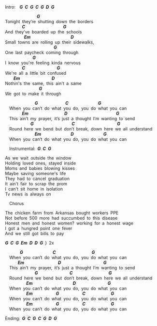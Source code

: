 <!--2022-03-20 00:51:09-->
Intro:  ***G C G C G D G***  
  
               ***G***  
Tonight they’re shutting down the borders  
        ***C                  G***  
And they’ve boarded up the schools  
         ***Em                   D***  
Small towns are rolling up their sidewalks,  
                       ***G***  
One last paycheck coming through  
             ***G***  
I know you're feeling kinda nervous  
        ***C               G***  
We're all a little bit confused  
    ***Em               D***  
Nothin's the same, this ain't a same  
                ***G***  
We got to make it through  
  
              ***G             C              G***  
  When you can’t do what you do, you do what you can  
        ***Em                 D                       G***  
  This ain’t my prayer, it’s just a thought I’m wanting to send  
            ***G                  C                    G***  
  Round here we bend but don’t break, down here we all understand  
              ***Em              D              G***  
  When you can’t do what you do, you do what you can  
  
  Instrumental: ***G C G***  
  
As we wait outside the window  
Holding loved ones, stayed inside  
Moms and babies blowing kisses  
Maybe saving someone's life  
They had to cancel graduation  
It ain't fair to scrap the prom  
I can't sit home in isolation  
Tv news is always on  
  
  Chorus  
  
The chicken farm from Arkansas bought workers PPE  
Not before 500 more had succumbed to this disease  
Honest men and honest women? working for a honest wage  
I got a hungred point one fever  
And we still got bills to pay  
  
***G C G Em D D G*** } 2x  
  
       ***G              C                 G***  
  When you can’t do what you do, you do what you can  
      ***Em                D                    G***  
  This ain’t my prayer, it’s just a thought I’m wanting to send  
              ***G               C                 G***  
  Round here we bend but don’t break, down here we all understand  
          ***Em                   D               G***  
  When you can’t do what you do, you do what you can  
          ***Em           G           C            G***  
  When you can’t do what you do, you do what you can  
          ***Em           G           C            G***  
  When you can’t do what you do, you do what you can  
  
Ending: ***G C G C G D G***